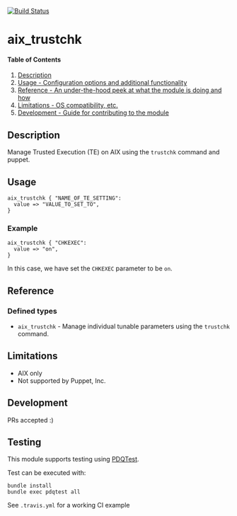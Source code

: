[![Build Status](https://travis-ci.org/GeoffWilliams/aix_trustchk.svg?branch=master)](https://travis-ci.org/GeoffWilliams/aix_trustchk)
# aix_trustchk

#### Table of Contents

1. [Description](#description)
1. [Usage - Configuration options and additional functionality](#usage)
1. [Reference - An under-the-hood peek at what the module is doing and how](#reference)
1. [Limitations - OS compatibility, etc.](#limitations)
1. [Development - Guide for contributing to the module](#development)

## Description
Manage Trusted Execution (TE) on AIX using the `trustchk` command and puppet.

## Usage

```puppet
aix_trustchk { "NAME_OF_TE_SETTING":
  value => "VALUE_TO_SET_TO",
}
```

### Example
```puppet
aix_trustchk { "CHKEXEC":
  value => "on",
}
```
In this case, we have set the `CHKEXEC` parameter to be `on`.

## Reference

### Defined types
* `aix_trustchk` - Manage individual tunable parameters using the `trustchk` command.

## Limitations

* AIX only
* Not supported by Puppet, Inc.

## Development

PRs accepted :)

## Testing
This module supports testing using [PDQTest](https://github.com/GeoffWilliams/pdqtest).


Test can be executed with:

```
bundle install
bundle exec pdqtest all
```


See `.travis.yml` for a working CI example

